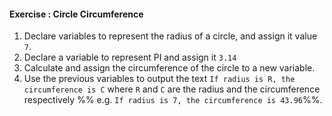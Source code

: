#### Exercise : Circle Circumference

1. Declare variables to represent the radius of a circle, and assign it value `7`.
1. Declare a variable to represent PI and assign it `3.14`
1. Calculate and assign the circumference of the circle to a new variable.
1. Use the previous variables to output the text `If radius is R, the circumference is C` where `R` and `C` are the radius and the circumference respectively %%&nbsp;e.g. `If radius is 7, the circumference is 43.96`%%.